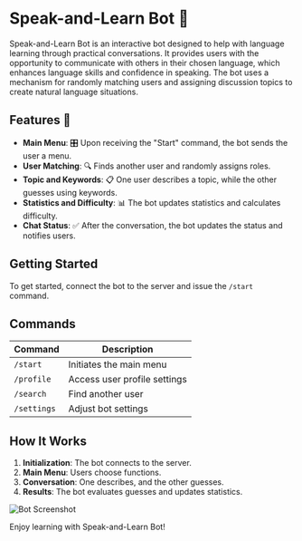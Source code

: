 # Speak-and-Learn Bot 🤖

Speak-and-Learn Bot is an interactive bot designed to help with language learning through practical conversations. It provides users with the opportunity to communicate with others in their chosen language, which enhances language skills and confidence in speaking. The bot uses a mechanism for randomly matching users and assigning discussion topics to create natural language situations.

## Features 🚀

- **Main Menu**: 🎛️ Upon receiving the "Start" command, the bot sends the user a menu.
- **User Matching**: 🔍 Finds another user and randomly assigns roles.
- **Topic and Keywords**: 📋 One user describes a topic, while the other guesses using keywords.
- **Statistics and Difficulty**: 📊 The bot updates statistics and calculates difficulty.
- **Chat Status**: ✅ After the conversation, the bot updates the status and notifies users.

## Getting Started

To get started, connect the bot to the server and issue the `/start` command.

## Commands

| Command    | Description                       |
|------------|-----------------------------------|
| `/start`   | Initiates the main menu           |
| `/profile` | Access user profile settings       |
| `/search`  | Find another user                  |
| `/settings`| Adjust bot settings                |

## How It Works

1. **Initialization**: The bot connects to the server.
2. **Main Menu**: Users choose functions.
3. **Conversation**: One describes, and the other guesses.
4. **Results**: The bot evaluates guesses and updates statistics.

![Bot Screenshot](https://example.com/screenshot.png)

Enjoy learning with Speak-and-Learn Bot!
